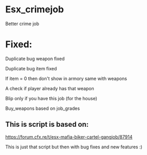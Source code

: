 # Esx_crimejob
 Better crime job
 
 # Fixed:
  Duplicate bug weapon fixed
  
  Duplicate bug item fixed
  
  If item = 0 then don't show in armory same with weapons
  
  A check if player already has that weapon
  
  Blip only if you have this job (for the house)
  
  Buy_weapons based on job_grades
  



## This is script is based on:

https://forum.cfx.re/t/esx-mafia-biker-cartel-gangjob/87914


 

This is just that script but then with bug fixes and new features :)
